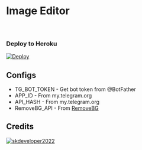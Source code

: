 # Image Editor
 

ㅤㅤㅤㅤㅤㅤㅤ  

### Deploy to Heroku
[![Deploy](https://www.herokucdn.com/deploy/button.svg)](https://heroku.com/deploy?template=https://github.com/skdeveloper2022/image_editor) 



## Configs

* TG_BOT_TOKEN  - Get bot token from @BotFather
* APP_ID        - From my.telegram.org 
* API_HASH      - From my.telegram.org 
* RemoveBG_API  - From [RemoveBG](https://www.remove.bg/b/background-removal-api)

## Credits

[![skdeveloper2022](https://img.shields.io/badge/skdeveloper2022-FE7A16?style=for-the-badge&logo=stack-overflow&logoColor=green)](https://t.me/kittu_the_criminall)

